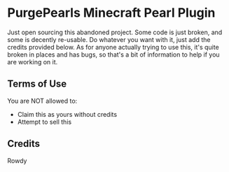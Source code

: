 # PurgePearls Minecraft Pearl Plugin 

Just open sourcing this abandoned project. Some code is just broken, and some is decently re-usable. Do whatever you want with it,
just add the credits provided below. As for anyone actually trying to use this, it's quite broken in places and has bugs, so that's a bit of information to help if you are working on it.

## Terms of Use

You are NOT allowed to:

- Claim this as yours without credits
- Attempt to sell this

## Credits

Rowdy
